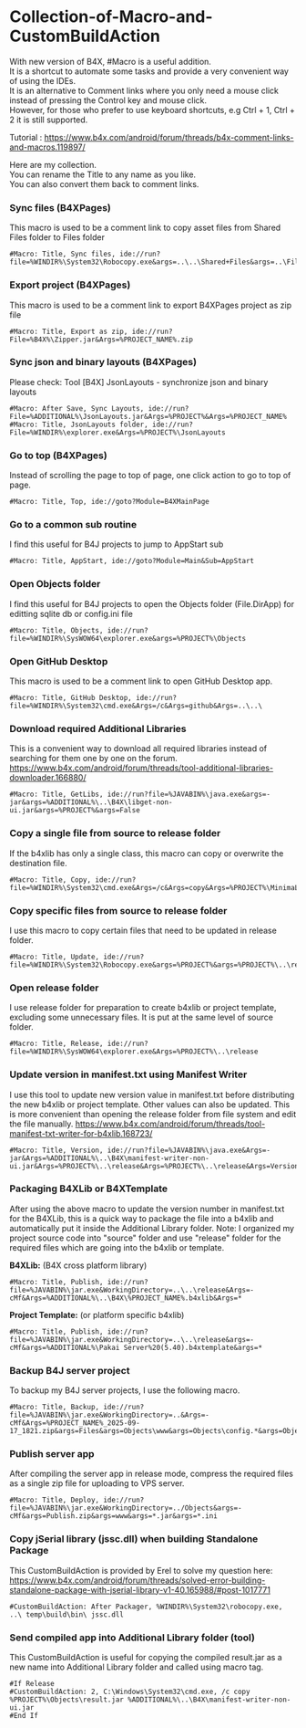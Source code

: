 # Collection-of-Macro-and-CustomBuildAction
With new version of B4X, #Macro is a useful addition.\
It is a shortcut to automate some tasks and provide a very convenient way of using the IDEs.\
It is an alternative to Comment links where you only need a mouse click instead of pressing the Control key and mouse click.\
However, for those who prefer to use keyboard shortcuts, e.g Ctrl + 1, Ctrl + 2 it is still supported.

Tutorial : https://www.b4x.com/android/forum/threads/b4x-comment-links-and-macros.119897/

Here are my collection.\
You can rename the Title to any name as you like.\
You can also convert them back to comment links.

### Sync files (B4XPages)
This macro is used to be a comment link to copy asset files from Shared Files folder to Files folder
```
#Macro: Title, Sync files, ide://run?file=%WINDIR%\System32\Robocopy.exe&args=..\..\Shared+Files&args=..\Files&FilesSync=True
```

### Export project (B4XPages)
This macro is used to be a comment link to export B4XPages project as zip file
```
#Macro: Title, Export as zip, ide://run?File=%B4X%\Zipper.jar&Args=%PROJECT_NAME%.zip
```

### Sync json and binary layouts (B4XPages)
Please check: Tool [B4X] JsonLayouts - synchronize json and binary layouts
```
#Macro: After Save, Sync Layouts, ide://run?File=%ADDITIONAL%\JsonLayouts.jar&Args=%PROJECT%&Args=%PROJECT_NAME%
#Macro: Title, JsonLayouts folder, ide://run?File=%WINDIR%\explorer.exe&Args=%PROJECT%\JsonLayouts
```

### Go to top (B4XPages)
Instead of scrolling the page to top of page, one click action to go to top of page.
```
#Macro: Title, Top, ide://goto?Module=B4XMainPage
```

### Go to a common sub routine
I find this useful for B4J projects to jump to AppStart sub
```
#Macro: Title, AppStart, ide://goto?Module=Main&Sub=AppStart
```

### Open Objects folder
I find this useful for B4J projects to open the Objects folder (File.DirApp) for editting sqlite db or config.ini file
```
#Macro: Title, Objects, ide://run?file=%WINDIR%\SysWOW64\explorer.exe&args=%PROJECT%\Objects
```

### Open GitHub Desktop
This macro is used to be a comment link to open GitHub Desktop app.
```
#Macro: Title, GitHub Desktop, ide://run?file=%WINDIR%\System32\cmd.exe&Args=/c&Args=github&Args=..\..\
```

### Download required Additional Libraries
This is a convenient way to download all required libraries instead of searching for them one by one on the forum.
https://www.b4x.com/android/forum/threads/tool-additional-libraries-downloader.166880/
```
#Macro: Title, GetLibs, ide://run?file=%JAVABIN%\java.exe&args=-jar&args=%ADDITIONAL%\..\B4X\libget-non-ui.jar&args=%PROJECT%&args=False
```

### Copy a single file from source to release folder
If the b4xlib has only a single class, this macro can copy or overwrite the destination file.
```
#Macro: Title, Copy, ide://run?file=%WINDIR%\System32\cmd.exe&Args=/c&Args=copy&Args=%PROJECT%\MinimaList.bas&Args=%PROJECT%\..\release\MinimaList.bas
```

### Copy specific files from source to release folder
I use this macro to copy certain files that need to be updated in release folder.
```
#Macro: Title, Update, ide://run?file=%WINDIR%\System32\Robocopy.exe&args=%PROJECT%&args=%PROJECT%\..\release\&args=*.bas&args=*.json&args=*.b4j&args=*.html&args=*.example&args=help.css&args=main.css&args=main.js&args=/S
```

### Open release folder
I use release folder for preparation to create b4xlib or project template, excluding some unnecessary files. It is put at the same level of source folder.
```
#Macro: Title, Release, ide://run?file=%WINDIR%\SysWOW64\explorer.exe&Args=%PROJECT%\..\release
```

### Update version in manifest.txt using Manifest Writer
I use this tool to update new version value in manifest.txt before distributing the new b4xlib or project template. Other values can also be updated. This is more convenient than opening the release folder from file system and edit the file manually.
https://www.b4x.com/android/forum/threads/tool-manifest-txt-writer-for-b4xlib.168723/
```
#Macro: Title, Version, ide://run?file=%JAVABIN%\java.exe&Args=-jar&Args=%ADDITIONAL%\..\B4X\manifest-writer-non-ui.jar&Args=%PROJECT%\..\release&Args=%PROJECT%\..\release&Args=Version&Args=2.10
```

### Packaging B4XLib or B4XTemplate
After using the above macro to update the version number in manifest.txt for the B4XLib, this is a quick way to package the file into a b4xlib and automatically put it inside the Additional Library folder.
Note: I organized my project source code into "source" folder and use "release" folder for the required files which are going into the b4xlib or template.

**B4XLib:** (B4X cross platform library)
```
#Macro: Title, Publish, ide://run?file=%JAVABIN%\jar.exe&WorkingDirectory=..\..\release&Args=-cMf&Args=%ADDITIONAL%\..\B4X\%PROJECT_NAME%.b4xlib&Args=*
```

**Project Template:** (or platform specific b4xlib)
```
#Macro: Title, Publish, ide://run?file=%JAVABIN%\jar.exe&WorkingDirectory=..\..\release&args=-cMf&args=%ADDITIONAL%\Pakai Server%20(5.40).b4xtemplate&args=*
```

### Backup B4J server project
To backup my B4J server projects, I use the following macro.
```
#Macro: Title, Backup, ide://run?file=%JAVABIN%\jar.exe&WorkingDirectory=..&Args=-cMf&Args=%PROJECT_NAME%_2025-09-17_1821.zip&args=Files&args=Objects\www&args=Objects\config.*&args=Objects\LICENSE&args=*.bas&args=*.b4j&args=*.b4j.meta&args=libs.json
```

### Publish server app
After compiling the server app in release mode, compress the required files as a single zip file for uploading to VPS server.
```
#Macro: Title, Deploy, ide://run?file=%JAVABIN%\jar.exe&WorkingDirectory=../Objects&args=-cMf&args=Publish.zip&args=www&args=*.jar&args=*.ini
```

### Copy jSerial library (jssc.dll) when building Standalone Package
This CustomBuildAction is provided by Erel to solve my question here:
https://www.b4x.com/android/forum/threads/solved-error-building-standalone-package-with-jserial-library-v1-40.165988/#post-1017771
```
#CustomBuildAction: After Packager, %WINDIR%\System32\robocopy.exe, ..\ temp\build\bin\ jssc.dll
```

### Send compiled app into Additional Library folder (tool)
This CustomBuildAction is useful for copying the compiled result.jar as a new name into Additional Library folder and called using macro tag.
```
#If Release
#CustomBuildAction: 2, C:\Windows\System32\cmd.exe, /c copy %PROJECT%\Objects\result.jar %ADDITIONAL%\..\B4X\manifest-writer-non-ui.jar
#End If
```
